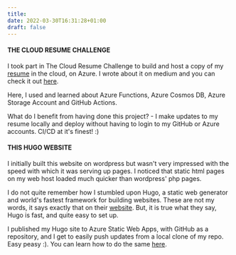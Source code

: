 ```yaml
---
title: 
date: 2022-03-30T16:31:28+01:00
draft: false
---
```


#### THE CLOUD RESUME CHALLENGE

I took part in The Cloud Resume Challenge to build and host a copy of my [resume](https://resume.benny.com.ng) in the cloud, on Azure. I wrote about it on medium and you can check it out [here](https://medium.com/@bennando/the-cloud-resume-challenge-with-azure-my-experience-f83695dcf77e).

Here, I used and learned about Azure Functions, Azure Cosmos DB, Azure Storage Account and GitHub Actions.

What do I benefit from having done this project? - I make updates to my resume locally and deploy without having to login to my GitHub or Azure accounts. CI/CD at it's finest! :)


#### THIS HUGO WEBSITE

I initially built this website on wordpress but wasn't very impressed with the speed with which it was serving up pages. I noticed that static html pages on my web host loaded much quicker than wordpress' php pages.

I do not quite remember how I stumbled upon Hugo, a static web generator and world's fastest framework for building websites. These are not my words, it says exactly that on their [website](https://gohugo.io). But, it is true what they say, Hugo is fast, and quite easy to set up. 

I published my Hugo site to Azure Static Web Apps, with GitHub as a repository, and I get to easily push updates from a local clone of my repo. Easy peasy :). You can learn how to do the same [here](https://docs.microsoft.com/en-us/azure/static-web-apps/publish-hugo).